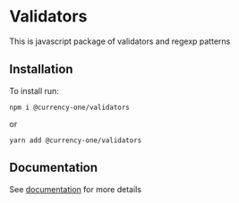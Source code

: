 # Validators

This is javascript package of validators and regexp patterns

## Installation

To install run:
```
npm i @currency-one/validators
```
or

```
yarn add @currency-one/validators
```

## Documentation

See [documentation](DOCS.md) for more details
